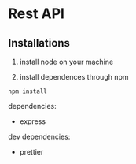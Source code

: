 # Rest API

## Installations

1. install node on your machine

2. install dependences through npm

```
npm install
```

dependencies:

- express

dev dependencies:

- prettier
